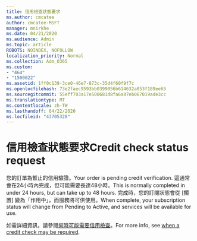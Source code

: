 ```yaml
---
title: 信用檢查狀態要求
ms.author: cmcatee
author: cmcatee-MSFT
manager: mnirkhe
ms.date: 04/21/2020
ms.audience: Admin
ms.topic: article
ROBOTS: NOINDEX, NOFOLLOW
localization_priority: Normal
ms.collection: Adm_O365
ms.custom:
- "464"
- "1500022"
ms.assetid: 1ff0c139-3ce0-46e7-873c-35d4f60f9f7c
ms.openlocfilehash: 73e2faec9593bb0399056b614632a853f189ee65
ms.sourcegitcommit: 55eff703a17e500681d8fa6a87eb067019ade3cc
ms.translationtype: MT
ms.contentlocale: zh-TW
ms.lasthandoff: 04/22/2020
ms.locfileid: "43705328"
---
```

# <a name="credit-check-status-request"></a><span data-ttu-id="b57d9-102">信用檢查狀態要求</span><span class="sxs-lookup"><span data-stu-id="b57d9-102">Credit check status request</span></span>

<span data-ttu-id="b57d9-103">您的訂單為暫止的信用驗證。</span><span class="sxs-lookup"><span data-stu-id="b57d9-103">Your order is pending credit verification.</span></span> <span data-ttu-id="b57d9-104">這通常會在24小時內完成，但可能需要長達48小時。</span><span class="sxs-lookup"><span data-stu-id="b57d9-104">This is normally completed in under 24 hours, but can take up to 48 hours.</span></span> <span data-ttu-id="b57d9-105">完成時，您的訂閱狀態會從 [擱置] 變為「作用中」，而服務將可供使用。</span><span class="sxs-lookup"><span data-stu-id="b57d9-105">When complete, your subscription status will change from Pending to Active, and services will be available for use.</span></span>

<span data-ttu-id="b57d9-106">如需詳細資訊，請參閱[何時可能需要信用檢查](https://docs.microsoft.com/microsoft-365/commerce/billing-and-payments/pay-for-your-subscription?view=o365-worldwide#pay-by-invoice-check-or-eft)。</span><span class="sxs-lookup"><span data-stu-id="b57d9-106">For more info, see [when a credit check may be required](https://docs.microsoft.com/microsoft-365/commerce/billing-and-payments/pay-for-your-subscription?view=o365-worldwide#pay-by-invoice-check-or-eft).</span></span>
